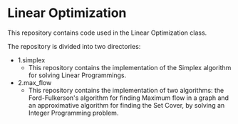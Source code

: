 # Linear Optimization  

This repository contains code used in the Linear Optimization class.  

The repository is divided into two directories:  
* 1.simplex  
  * This repository contains the implementation of the Simplex algorithm for solving Linear Programmings.  
* 2.max_flow  
  * This repository contains the implementation of two algorithms: the Ford-Fulkerson's algorithm for finding Maximum flow in a graph and an approximative algorithm for finding the Set Cover, by solving an Integer Programming problem.  



